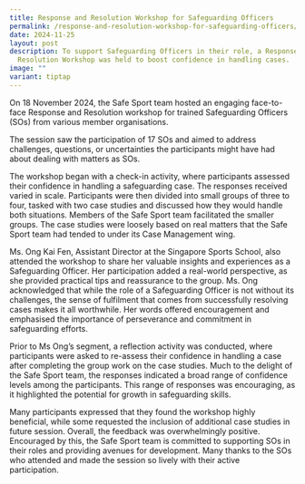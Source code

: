 ```yaml
---
title: Response and Resolution Workshop for Safeguarding Officers
permalink: /response-and-resolution-workshop-for-safeguarding-officers/
date: 2024-11-25
layout: post
description: To support Safeguarding Officers in their role, a Response and
  Resolution Workshop was held to boost confidence in handling cases.
image: ""
variant: tiptap
---
```

<p>On 18 November 2024, the Safe Sport team hosted an engaging face-to-face
Response and Resolution workshop for trained Safeguarding Officers (SOs)
from various member organisations.</p>
<p>The session saw the participation of 17 SOs and aimed to address challenges,
questions, or uncertainties the participants might have had about dealing
with matters as SOs.</p>
<p>The workshop began with a check-in activity, where participants assessed
their confidence in handling a safeguarding case. The responses received
varied in scale. Participants were then divided into small groups of three
to four, tasked with two case studies and discussed how they would handle
both situations. Members of the Safe Sport team facilitated the smaller
groups. The case studies were loosely based on real matters that the Safe
Sport team had tended to under its Case Management wing.</p>
<p>Ms. Ong Kai Fen, Assistant Director at the Singapore Sports School, also
attended the workshop to share her valuable insights and experiences as
a Safeguarding Officer. Her participation added a real-world perspective,
as she provided practical tips and reassurance to the group. Ms. Ong acknowledged
that while the role of a Safeguarding Officer is not without its challenges,
the sense of fulfilment that comes from successfully resolving cases makes
it all worthwhile. Her words offered encouragement and emphasised the importance
of perseverance and commitment in safeguarding efforts.</p>
<p></p>
<p>Prior to Ms Ong’s segment, a reflection activity was conducted, where
participants were asked to re-assess their confidence in handling a case
after completing the group work on the case studies. Much to the delight
of the Safe Sport team, the responses indicated a broad range of confidence
levels among the participants. This range of responses was encouraging,
as it highlighted the potential for growth in safeguarding skills.</p>
<p></p>
<p>Many participants expressed that they found the workshop highly beneficial,
while some requested the inclusion of additional case studies in future
session. Overall, the feedback was overwhelmingly positive.&nbsp; Encouraged
by this, the Safe Sport team is committed to supporting SOs in their roles
and providing avenues for development. Many thanks to the SOs who attended
and made the session so lively with their active participation.&nbsp;&nbsp;</p>
<p></p>